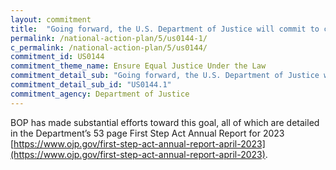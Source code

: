 ```yaml
---
layout: commitment
title:  "Going forward, the U.S. Department of Justice will commit to continuing to implement rules that allow individuals to earn credits for good conduct and for participating in programming designed to reduce recidivism."
permalink: /national-action-plan/5/us0144-1/
c_permalink: /national-action-plan/5/us0144/
commitment_id: US0144
commitment_theme_name: Ensure Equal Justice Under the Law
commitment_detail_sub: "Going forward, the U.S. Department of Justice will commit to continuing to implement rules that allow individuals to earn credits for good conduct and for participating in programming designed to reduce recidivism."
commitment_detail_sub_id: "US0144.1"
commitment_agency: Department of Justice
---
```


BOP has made substantial efforts toward this goal, all of which are detailed in the Department’s 53 page First Step Act Annual Report for 2023 [https://www.ojp.gov/first-step-act-annual-report-april-2023](https://www.ojp.gov/first-step-act-annual-report-april-2023). 